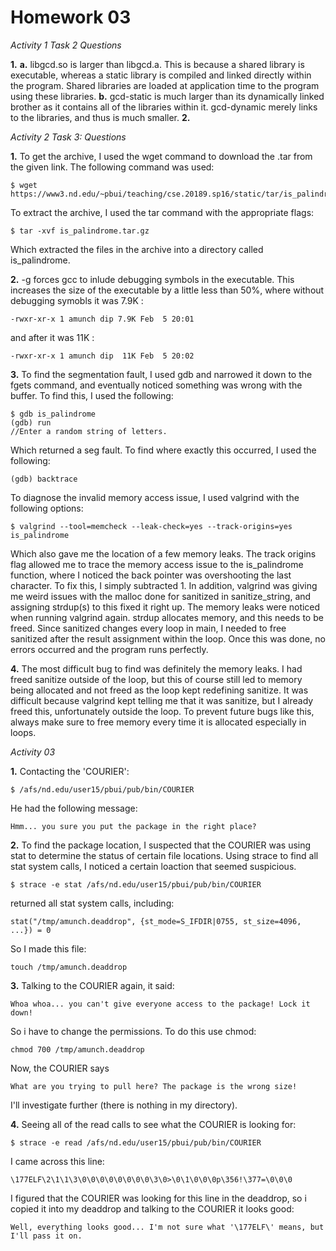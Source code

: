Homework 03
===========
*Activity 1*
*Task 2 Questions*  

**1.** 
**a.** libgcd.so is larger than libgcd.a. This is because a shared library is executable, whereas a static library is compiled and linked directly within the program.  Shared libraries are loaded at application time to the program using these libraries.
**b.** gcd-static is much larger than its dynamically linked brother as it contains all of the libraries within it.  gcd-dynamic merely links to the libraries, and thus is much smaller.
**2.** 

*Activity 2*
*Task 3: Questions*

**1.** To get the archive, I used the wget command to download the .tar from the given link.  The following command was used:

	$ wget https://www3.nd.edu/~pbui/teaching/cse.20189.sp16/static/tar/is_palindrome.tar.gz

To extract the archive, I used the tar command with the appropriate flags:

	$ tar -xvf is_palindrome.tar.gz

Which extracted the files in the archive into a directory called is_palindrome.

**2.** -g forces gcc to inlude debugging symbols in the executable.  This increases the size of the executable by a little less than 50%, where without debugging symobls it was 7.9K :
	
	-rwxr-xr-x 1 amunch dip 7.9K Feb  5 20:01

and after it was 11K :

	-rwxr-xr-x 1 amunch dip  11K Feb  5 20:02

**3.** To find the segmentation fault, I used gdb and narrowed it down to the fgets command, and eventually noticed something was wrong with the buffer.  To find this, I used the following:

	$ gdb is_palindrome
	(gdb) run
	//Enter a random string of letters.

Which returned a seg fault.  To find where exactly this occurred, I used the following:

	(gdb) backtrace

To diagnose the invalid memory access issue, I used valgrind with the following options:

	$ valgrind --tool=memcheck --leak-check=yes --track-origins=yes is_palindrome

Which also gave me the location of a few memory leaks.  The track origins flag allowed me to trace the memory access issue to the is_palindrome function, where I noticed the back pointer was overshooting the last character.  To fix this, I simply subtracted 1.  In addition, valgrind was giving me weird issues with the malloc done for sanitized in sanitize_string, and assigning strdup(s) to this fixed it right up.
	The memory leaks were noticed when running valgrind again.  strdup allocates memory, and this needs to be freed.  Since sanitized changes every loop in main, I needed to free sanitized after the result assignment within the loop.  Once this was done, no errors occurred and the program runs perfectly.

**4.** The most difficult bug to find was definitely the memory leaks.  I had freed sanitize outside of the loop, but this of course still led to memory being allocated and not freed as the loop kept redefining sanitize.  It was difficult because valgrind kept telling me that it was sanitize, but I already freed this, unfortunately outside the loop.
	To prevent future bugs like this, always make sure to free memory every time it is allocated especially in loops.


*Activity 03*

**1.** Contacting the 'COURIER':
	
	$ /afs/nd.edu/user15/pbui/pub/bin/COURIER

He had the following message:

	Hmm... you sure you put the package in the right place?    

**2.** To find the package location, I suspected that the COURIER was using stat to determine the status of certain file locations.  Using strace to find all stat system calls, I noticed a certain loaction that seemed suspicious.

	$ strace -e stat /afs/nd.edu/user15/pbui/pub/bin/COURIER   

returned all stat system calls, including:

	stat("/tmp/amunch.deaddrop", {st_mode=S_IFDIR|0755, st_size=4096, ...}) = 0

So I made this file:

	touch /tmp/amunch.deaddrop

**3.** Talking to the COURIER again, it said:

	Whoa whoa... you can't give everyone access to the package! Lock it down!

So i have to change the permissions. To do this use chmod:

	chmod 700 /tmp/amunch.deaddrop

Now, the COURIER says 

	What are you trying to pull here? The package is the wrong size!    

I'll investigate further (there is nothing in my directory).

**4.** Seeing all of the read calls to see what the COURIER is looking for:

	$ strace -e read /afs/nd.edu/user15/pbui/pub/bin/COURIER

I came across this line:

	\177ELF\2\1\1\3\0\0\0\0\0\0\0\0\3\0>\0\1\0\0\0p\356!\377=\0\0\0

I figured that the COURIER was looking for this line in the deaddrop, so i copied it into my deaddrop and talking to the COURIER it looks good:

	Well, everything looks good... I'm not sure what '\177ELF\' means, but I'll pass it on. 


